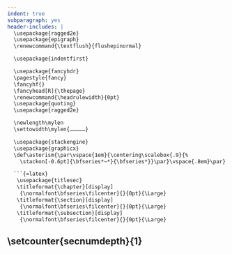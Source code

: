 ```yaml
---
indent: true
subparagraph: yes
header-includes: |
  \usepackage{ragged2e}
  \usepackage{epigraph}
  \renewcommand{\textflush}{flushepinormal}

  \usepackage{indentfirst}

  \usepackage{fancyhdr}
  \pagestyle{fancy}
  \fancyhf{}
  \fancyhead[R]{\thepage}
  \renewcommand{\headrulewidth}{0pt}
  \usepackage{quoting}
  \usepackage{ragged2e}

  \newlength\mylen
  \settowidth\mylen{……………}

  \usepackage{stackengine}
  \usepackage{graphicx}
  \def\asterism{\par\vspace{1em}{\centering\scalebox{.9}{%
    \stackon[-0.6pt]{\bfseries*~*}{\bfseries*}}\par}\vspace{.8em}\par}

  ```{=latex}
   \usepackage{titlesec}
   \titleformat{\chapter}[display]
    {\normalfont\bfseries\filcenter}{}{0pt}{\Large}
   \titleformat{\section}[display]
    {\normalfont\bfseries\filcenter}{}{0pt}{\Large}
   \titleformat{\subsection}[display]
    {\normalfont\bfseries\filcenter}{}{0pt}{\Large}
   ```
  \setcounter{secnumdepth}{1}
---
```

